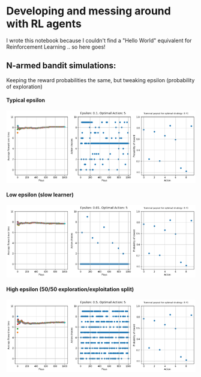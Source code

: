 # Developing and messing around with RL agents

I wrote this notebook because I couldn't find a "Hello World" equivalent for Reinforcement Learning .. so here goes!

## N-armed bandit simulations: 

Keeping the reward probabilities the same, but tweaking epsilon (probability of exploration)

#### Typical epsilon
![Typical epsilon](figures/sample_play_quick.png)
#### Low epsilon (slow learner)
![Low epsilon](figures/sample_play_slow.png)
#### High epsilon (50/50 exploration/exploitation split)
![0.5 epsilon](figures/sample_play_random.png)

